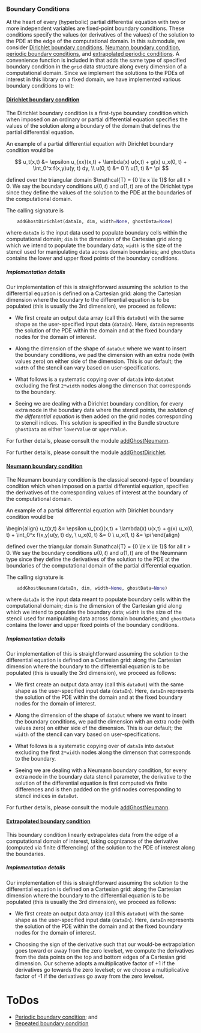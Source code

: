 ### Boundary Conditions 

At the heart of every (hyperbolic) partial differential equation with two or more independent variables are fixed-point boundary conditions. These conditions specify the values (or derivatives of the values) of the solution to the PDE at the edge of the computational domain. In this submodule, we consider [Dirichlet boundary conditions](../BoundaryCondition/add_ghost_dirichlet.py), [Neumann boundary condition](../BoundaryCondition/add_ghost_neumann.py), [periodic boundary conditions](../BoundaryCondition/add_ghost_periodic.py), and [extrapolated periodic conditions](../BoundaryCondition/add_ghost_extrapolate.py). A convenience function is included in that adds the same type of specified boundary condition in the `grid` data structure along every dimension of a computational domain. Since we implement the solutions to the PDEs of interest in this library on a fixed domain, we have implemented various boundary conditions to wit:

#### [Dirichlet boundary condition](../BoundaryCondition/add_ghost_dirichlet.py)

The Dirichlet boundary condition is a first-type boundary condition which when imposed on an ordinary or partial differential equation specifies the values of the solution along a boundary of the domain that defines the partial differential equation.

An example of a partial differential equation with Dirichlet boundary condition would be 

$$ u_t(x,t) &= \epsilon u_{xx}(x,t) + \lambda(x) u(x,t) + g(x) u_x(0, t) + \int_0^x f(x,y)u(y, t) dy, \\ 
u(0, t) &= 0 \\
u(1, t) &= \pi 
$$

defined over the triangular domain $\mathcal{T} = \{0 \le x \le 1}$ for all $t>0$. We say the boundary conditions $u(0, t)$ and $u(1, t)$ are of the Dirichlet type since they define the values of the solution to the PDE at the boundaries of the computational domain.

The calling signature is 

```python 
    addGhostDirichlet(dataIn, dim, width=None, ghostData=None)
```

where `dataIn` is the input data used to populate boundary cells within the computational domain; `dim` is the dimension of the Cartesian grid along which we intend to populate the boundary data; `width` is the size of the stencil used for manipulating data across domain boundaries; and `ghostData` contains the lower and upper fixed points of the boundary conditions. 

##### Implementation details

Our implementation of this is straightforward assuming the solution to the differential equation is defined on a Cartesian grid: along the Cartesian dimension where the boundary to the differential equation is to be populated (this is usually the 3rd dimension), we proceed as follows: 

+ We first create an output data array (call this `dataOut`) with the same shape as the user-specified input data (`dataIn`). Here, `dataIn` represents the solution of the PDE within the domain and at the fixed boundary nodes for the domain of interest.

+ Along the dimension of the shape of `dataOut` where we want to insert the boundary conditions, we pad the dimension with an extra node (with values zero) on either side of the dimension. This is our default; the `width` of the stencil can vary based on user-specifications.
    
+ What follows is a systematic copying over of `dataIn` into `dataOut` excluding the first `2*width` nodes along the dimenson that corresponds to the boundary. 
    
+ Seeing we are dealing with a Dirichlet boundary condition, for every extra node in the boundary data where the stencil points, the _solution of the differential equation_ is then added on the grid nodes corresponding to stencil indices. This solution is specified in the Bundle structure `ghostData` as either `lowerValue` or `upperValue`.

For further details, please consult the module [addGhostNeumann](../BoundaryCondition/add_ghost_neumann.py).


For further details, please consult the module [addGhostDirichlet](../BoundaryCondition/add_ghost_dirichlet.py).

#### [Neumann boundary condition](../BoundaryCondition/add_ghost_neumann.py)

The Neumann boundary condition is the classical second-type of boundary condition which when imposed on a partial differential equation, specifies the derivatives of the corresponding values of interest at the boundary of the computational domain. 

An example of a partial differential equation with Dirichlet boundary condition would be 

\begin{align} 
u_t(x,t) &= \epsilon u_{xx}(x,t) + \lambda(x) u(x,t) + g(x) u_x(0, t) + \int_0^x f(x,y)u(y, t) dy, \\ 
u_x(0, t) &= 0 \\
u_x(1, t) &= \pi 
\end{align}

defined over the triangular domain $\mathcal{T} = \{0 \le x \le 1}$ for all $t>0$. We say the boundary conditions $u(0, t)$ and $u(1, t)$ are of the Neumnann type since they define the derivatives of the solution to the PDE at the boundaries of the computational domain of the partial differential equation. 

The calling signature is 

```python 
    addGhostNeumann(dataIn, dim, width=None, ghostData=None)
```

where `dataIn` is the input data meant to populate boundary cells within the computational domain; `dim` is the dimension of the Cartesian grid along which we intend to populate the boundary data; `width` is the size of the stencil used for manipulating data across domain boundaries; and `ghostData` contains the lower and upper fixed points of the boundary conditions.

##### Implementation details
    
Our implementation of this is straightforward assuming the solution to the differential equation is defined on a Cartesian grid: along the Cartesian dimension where the boundary to the differential equation is to be populated (this is usually the 3rd dimension), we proceed as follows: 

+ We first create an output data array (call this `dataOut`) with the same shape as the user-specified input data (`dataIn`). Here, `dataIn` represents the solution of the PDE within the domain and at the fixed boundary nodes for the domain of interest.

+ Along the dimension of the shape of `dataOut` where we want to insert the boundary conditions, we pad the dimension with an extra node (with values zero) on either side of the dimension. This is our default; the `width` of the stencil can vary based on user-specifications.
    
+ What follows is a systematic copying over of `dataIn` into `dataOut` excluding the first `2*width` nodes along the dimenson that corresponds to the boundary. 
    
+ Seeing we are dealing with a Neumann boundary condition, for every extra node in the boundary data stencil parameter, the derivative to the solution of the differential equation is first computed via finite differences and is then padded on the grid nodes corresponding to stencil indices in `dataOut`.

For further details, please consult the module [addGhostNeumann](../BoundaryCondition/add_ghost_neumann.py).

#### [Extrapolated boundary condition](../BoundaryCondition/add_ghost_extrapolate.py)

This boundary condition linearly extrapolates data from the edge of a computational domain of interest, taking cognizance of the derivative (computed via finite differencing) of the solution to the PDE of interest along the boundaries. 

##### Implementation details
    
Our implementation of this is straightforward assuming the solution to the differential equation is defined on a Cartesian grid: along the Cartesian dimension where the boundary to the differential equation is to be populated (this is usually the 3rd dimension), we proceed as follows: 


+ We first create an output data array (call this `dataOut`) with the same shape as the user-specified input data (`dataIn`). Here, `dataIn` represents the solution of the PDE within the domain and at the fixed boundary nodes for the domain of interest.

+ Choosing the sign of the derivative such that our would-be extrapolation goes toward  or away from the zero levelset, we compute the derivatives from the data points on the top and bottom edges of a Cartesian grid dimension. Our scheme adopts a multiplicative factor of +1 if the derivatives go towards the zero levelset; or we choose a multiplicative factor of -1 if the derivatives go away from the zero levelset.


# ToDos
+ [Periodic boundary condition](../BoundaryCondition/add_ghost_periodic.py); and
+ [Repeated boundary condition](../BoundaryCondition/add_ghost_all.py)